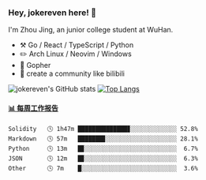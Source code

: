 ### Hey, jokereven here! 👋

I'm Zhou Jing, an junior college student at WuHan.

-   :hammer_and_pick: Go / React / TypeScript / Python
-   :pencil2: Arch Linux / Neovim / Windows
-   :seedling: Gopher
-   :thought_balloon: create a community like bilibili

![jokereven's GitHub stats](https://github-readme-stats.vercel.app/api?username=jokereven&show_icons=true)
[![Top Langs](https://github-readme-stats.vercel.app/api/top-langs/?username=jokereven&layout=compact)](https://github.com/anuraghazra/github-readme-stats)

<!-- waka-box start -->
#### <a href="https://gist.github.com/9f8118785e2d128d746db5f61b0e0a2a" target="_blank">📊 每周工作报告</a>
```text
Solidity   🕓 1h47m ██████████████▊░░░░░░░░░░░░░ 52.8%
Markdown   🕓 57m   ███████▊░░░░░░░░░░░░░░░░░░░░ 28.1%
Python     🕓 13m   █▊░░░░░░░░░░░░░░░░░░░░░░░░░░  6.7%
JSON       🕓 12m   █▊░░░░░░░░░░░░░░░░░░░░░░░░░░  6.3%
Other      🕓 7m    █░░░░░░░░░░░░░░░░░░░░░░░░░░░  3.6%
```
<!-- Powered by https://github.com/journey-ad/waka-box-go . -->
<!-- waka-box end -->
